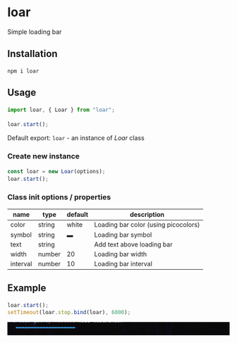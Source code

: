 # loar

Simple loading bar

## Installation

```
npm i loar
```

## Usage

```js
import loar, { Loar } from "loar";

loar.start();
```

Default export: `loar` - an instance of _Loar_ class

### Create new instance

```js
const loar = new Loar(options);
loar.start();
```

### Class init options / properties

| name     | type   | default | description                          |
| -------- | ------ | ------- | ------------------------------------ |
| color    | string | white   | Loading bar color (using picocolors) |
| symbol   | string | ▬       | Loading bar symbol                   |
| text     | string |         | Add text above loading bar           |
| width    | number | 20      | Loading bar width                    |
| interval | number | 10      | Loading bar interval                 |

## Example

```js
loar.start();
setTimeout(loar.stop.bind(loar), 6000);
```

![preview](https://github.com/renzbobz/loar/blob/main/preview.gif?raw=true)
